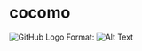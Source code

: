 # cocomo



![GitHub Logo](http://www.madachy.com/What%20Every%20Engineer%20Should%20Know%20About%20Modeling%20and%20Simulation%20-%20cover%20page.PNG)
Format: ![Alt Text](url)

